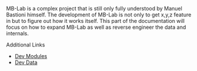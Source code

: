 MB-Lab is a complex project that is still only fully understood by
Manuel Bastioni himself. The development of MB-Lab is not only to get
x,y,z feature in but to figure out how it works itself. This part of the
documentation will focus on how to expand MB-Lab as well as reverse
engineer the data and internals.

Additional Links

- [Dev Modules](dev_modules.md) 
- [Dev Data](dev_data.md)